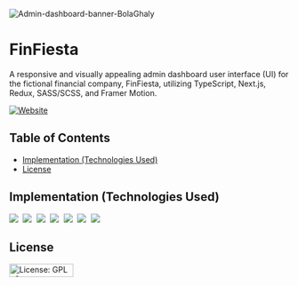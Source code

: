![Admin-dashboard-banner-BolaGhaly](https://github.com/BolaGhaly/Admin-Dashboard/assets/59656591/2e8bc443-9dae-4683-bf3b-21c919f469e8)

# FinFiesta
A responsive and visually appealing admin dashboard user interface (UI) for the fictional financial company, FinFiesta, utilizing TypeScript, Next.js, Redux, SASS/SCSS, and Framer Motion.

[![Website](https://img.shields.io/website-up-down-blue-red/http/monip.org.svg)](https://admin-dashboard-bolaghaly.vercel.app/)

## Table of Contents
  - [Implementation (Technologies Used)](#implementation-technologies-used)
  - [License](#license)

## Implementation (Technologies Used)
<kbd> <img src="https://img.shields.io/badge/TypeScript-007ACC?style=for-the-badge&logo=typescript&logoColor=white" /> </kbd>
<kbd> <img src="https://img.shields.io/badge/Next-black?style=for-the-badge&logo=next.js&logoColor=white" /> </kbd>
<kbd> <img src="https://img.shields.io/badge/redux-%23593d88.svg?style=for-the-badge&logo=redux&logoColor=white" /> </kbd>
<kbd> <img src="https://img.shields.io/badge/SCSS-D1649B.svg?style=for-the-badge&logo=SASS&logoColor=white" /> </kbd>
<kbd> <img src="https://img.shields.io/badge/Motion-1A1A1A?style=for-the-badge&logo=framer&logoColor=white" /> </kbd>
<kbd> <img src="https://img.shields.io/badge/figma-F14D1B.svg?style=for-the-badge&logo=figma&logoColor=white" /> </kbd>
<kbd> <img src="https://img.shields.io/badge/Vercel-black.svg?style=for-the-badge&logo=vercel&logoColor=white" /> </kbd>

## License
<a href="https://github.com/BolaGhaly/Admin-Dashboard/blob/main/LICENSE"> <img src="https://img.shields.io/badge/License-GPLv3-blue.svg" alt="License: GPL v3" width="115" height="24" /> </a>
